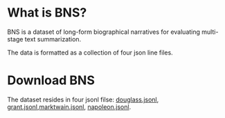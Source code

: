 # What is BNS?
BNS is a dataset of long-form biographical narratives for evaluating multi-stage text summarization.

The data is formatted as a collection of four json line files.

# Download BNS
The dataset resides in four jsonl filse: [douglass.jsonl](douglass.jsonl), [grant.jsonl](grant.jsonl),[marktwain.jsonl](marktwain.jsonl), [napoleon.jsonl](napoleon.jsonl).
